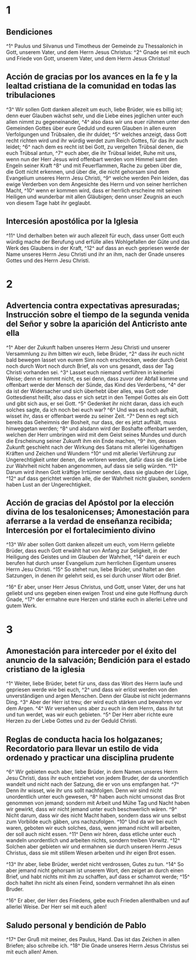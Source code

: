 # 1
## Bendiciones
^1^ Paulus und Silvanus und Timotheus der Gemeinde zu Thessalonich in Gott, unserem Vater, und dem Herrn Jesus Christus: ^2^ Gnade sei mit euch und Friede von Gott, unserem Vater, und dem Herrn Jesus Christus! 

## Acción de gracias por los avances en la fe y la lealtad cristiana de la comunidad en todas las tribulaciones
^3^ Wir sollen Gott danken allezeit um euch, liebe Brüder, wie es billig ist; denn euer Glauben wächst sehr, und die Liebe eines jeglichen unter euch allen nimmt zu gegeneinander, ^4^ also dass wir uns euer rühmen unter den Gemeinden Gottes über eure Geduld und euren Glauben in allen euren Verfolgungen und Trübsalen, die ihr duldet; ^5^ welches anzeigt, dass Gott recht richten wird und ihr würdig werdet zum Reich Gottes, für das ihr auch leidet; ^6^ nach dem es recht ist bei Gott, zu vergelten Trübsal denen, die euch Trübsal antun, ^7^ euch aber, die ihr Trübsal leidet, Ruhe mit uns, wenn nun der Herr Jesus wird offenbart werden vom Himmel samt den Engeln seiner Kraft ^8^ und mit Feuerflammen, Rache zu geben über die, die Gott nicht erkennen, und über die, die nicht gehorsam sind dem Evangelium unseres Herrn Jesu Christi, ^9^ welche werden Pein leiden, das ewige Verderben von dem Angesichte des Herrn und von seiner herrlichen Macht, ^10^ wenn er kommen wird, dass er herrlich erscheine mit seinen Heiligen und wunderbar mit allen Gläubigen; denn unser Zeugnis an euch von diesem Tage habt ihr geglaubt. 

## Intercesión apostólica por la Iglesia
^11^ Und derhalben beten wir auch allezeit für euch, dass unser Gott euch würdig mache der Berufung und erfülle alles Wohlgefallen der Güte und das Werk des Glaubens in der Kraft, ^12^ auf dass an euch gepriesen werde der Name unseres Herrn Jesu Christi und ihr an ihm, nach der Gnade unseres Gottes und des Herrn Jesu Christi.

# 2
## Advertencia contra expectativas apresuradas; Instrucción sobre el tiempo de la segunda venida del Señor y sobre la aparición del Anticristo ante ella
^1^ Aber der Zukunft halben unseres Herrn Jesu Christi und unserer Versammlung zu ihm bitten wir euch, liebe Brüder, ^2^ dass ihr euch nicht bald bewegen lasset von eurem Sinn noch erschrecken, weder durch Geist noch durch Wort noch durch Brief, als von uns gesandt, dass der Tag Christi vorhanden sei. ^3^ Lasset euch niemand verführen in keinerlei Weise; denn er kommt nicht, es sei denn, dass zuvor der Abfall komme und offenbart werde der Mensch der Sünde, das Kind des Verderbens, ^4^ der da ist der Widersacher und sich überhebt über alles, was Gott oder Gottesdienst heißt, also dass er sich setzt in den Tempel Gottes als ein Gott und gibt sich aus, er sei Gott. ^5^ Gedenket ihr nicht daran, dass ich euch solches sagte, da ich noch bei euch war? ^6^ Und was es noch aufhält, wisset ihr, dass er offenbart werde zu seiner Zeit. ^7^ Denn es regt sich bereits das Geheimnis der Bosheit, nur dass, der es jetzt aufhält, muss hinweggetan werden; ^8^ und alsdann wird der Boshafte offenbart werden, welchen der Herr umbringen wird mit dem Geist seines Mundes und durch die Erscheinung seiner Zukunft ihm ein Ende machen, ^9^ ihm, dessen Zukunft geschieht nach der Wirkung des Satans mit allerlei lügenhaftigen Kräften und Zeichen und Wundern ^10^ und mit allerlei Verführung zur Ungerechtigkeit unter denen, die verloren werden, dafür dass sie die Liebe zur Wahrheit nicht haben angenommen, auf dass sie selig würden. ^11^ Darum wird ihnen Gott kräftige Irrtümer senden, dass sie glauben der Lüge, ^12^ auf dass gerichtet werden alle, die der Wahrheit nicht glauben, sondern haben Lust an der Ungerechtigkeit. 

## Acción de gracias del Apóstol por la elección divina de los tesalonicenses; Amonestación para aferrarse a la verdad de enseñanza recibida; Intercesión por el fortalecimiento divino
^13^ Wir aber sollen Gott danken allezeit um euch, vom Herrn geliebte Brüder, dass euch Gott erwählt hat von Anfang zur Seligkeit, in der Heiligung des Geistes und im Glauben der Wahrheit, ^14^ darein er euch berufen hat durch unser Evangelium zum herrlichen Eigentum unseres Herrn Jesu Christi. ^15^ So stehet nun, liebe Brüder, und haltet an den Satzungen, in denen ihr gelehrt seid, es sei durch unser Wort oder Brief. 

^16^ Er aber, unser Herr Jesus Christus, und Gott, unser Vater, der uns hat geliebt und uns gegeben einen ewigen Trost und eine gute Hoffnung durch Gnade, ^17^ der ermahne eure Herzen und stärke euch in allerlei Lehre und gutem Werk.

# 3
## Amonestación para interceder por el éxito del anuncio de la salvación; Bendición para el estado cristiano de la iglesia
^1^ Weiter, liebe Brüder, betet für uns, dass das Wort des Herrn laufe und gepriesen werde wie bei euch, ^2^ und dass wir erlöst werden von den unverständigen und argen Menschen. Denn der Glaube ist nicht jedermanns Ding. ^3^ Aber der Herr ist treu; der wird euch stärken und bewahren vor dem Argen. ^4^ Wir versehen uns aber zu euch in dem Herrn, dass ihr tut und tun werdet, was wir euch gebieten. ^5^ Der Herr aber richte eure Herzen zu der Liebe Gottes und zu der Geduld Christi. 

## Reglas de conducta hacia los holgazanes; Recordatorio para llevar un estilo de vida ordenado y practicar una disciplina prudente
^6^ Wir gebieten euch aber, liebe Brüder, in dem Namen unseres Herrn Jesu Christi, dass ihr euch entziehet von jedem Bruder, der da unordentlich wandelt und nicht nach der Satzung, die er von uns empfangen hat. ^7^ Denn ihr wisset, wie ihr uns sollt nachfolgen. Denn wir sind nicht unordentlich unter euch gewesen, ^8^ haben auch nicht umsonst das Brot genommen von jemand; sondern mit Arbeit und Mühe Tag und Nacht haben wir gewirkt, dass wir nicht jemand unter euch beschwerlich wären. ^9^ Nicht darum, dass wir des nicht Macht haben, sondern dass wir uns selbst zum Vorbilde euch gäben, uns nachzufolgen. ^10^ Und da wir bei euch waren, geboten wir euch solches, dass, wenn jemand nicht will arbeiten, der soll auch nicht essen. ^11^ Denn wir hören, dass etliche unter euch wandeln unordentlich und arbeiten nichts, sondern treiben Vorwitz. ^12^ Solchen aber gebieten wir und ermahnen sie durch unseren Herrn Jesus Christus, dass sie mit stillem Wesen arbeiten und ihr eigen Brot essen. 

^13^ Ihr aber, liebe Brüder, werdet nicht verdrossen, Gutes zu tun. ^14^ So aber jemand nicht gehorsam ist unserem Wort, den zeiget an durch einen Brief, und habt nichts mit ihm zu schaffen, auf dass er schamrot werde; ^15^ doch haltet ihn nicht als einen Feind, sondern vermahnet ihn als einen Bruder. 

^16^ Er aber, der Herr des Friedens, gebe euch Frieden allenthalben und auf allerlei Weise. Der Herr sei mit euch allen! 

## Saludo personal y bendición de Pablo
^17^ Der Gruß mit meiner, des Paulus, Hand. Das ist das Zeichen in allen Briefen; also schreibe ich. ^18^ Die Gnade unseres Herrn Jesus Christus sei mit euch allen! Amen.
